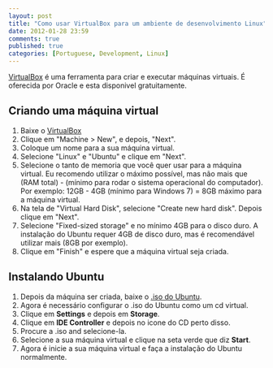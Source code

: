 ```yaml
---
layout: post
title: "Como usar VirtualBox para um ambiente de desenvolvimento Linux"
date: 2012-01-28 23:59
comments: true
published: true
categories: [Portuguese, Development, Linux]
---
```

[VirtualBox](https://www.virtualbox.org/wiki/Downloads) &eacute; uma ferramenta para criar e executar máquinas virtuais. &Eacute; oferecida por Oracle e esta disponivel gratuitamente.

## Criando uma máquina virtual

1. Baixe o [VirtualBox](https://www.virtualbox.org/wiki/Downloads)
2. Clique em "Machine > New", e depois, "Next".
3. Coloque um nome para a sua máquina virtual.
4. Selecione "Linux" e "Ubuntu" e clique em "Next".
5. Selecione o tanto de memoria que voc&ecirc; quer usar para a máquina virtual. Eu recomendo utilizar o m&aacute;ximo poss&iacute;vel, mas n&atilde;o mais que (RAM total) - (m&iacute;nimo para rodar o sistema operacional do computador). Por exemplo: 12GB - 4GB (m&iacute;nimo para Windows 7) = 8GB m&aacute;ximo para a m&aacute;quina virtual.
6. Na tela de "Virtual Hard Disk", selecione "Create new hard disk". Depois clique em "Next".
7. Selecione "Fixed-sized storage" e no m&iacute;nimo 4GB para o disco duro. A instala&ccedil;&atilde;o do Ubuntu requer 4GB de disco duro, mas &eacute; recomend&aacute;vel utilizar mais (8GB por exemplo).
8. Clique em "Finish" e espere que a máquina virtual seja criada.

## Instalando Ubuntu
1. Depois da máquina ser criada, baixe o [.iso do Ubuntu](http://www.ubuntu.com/download/ubuntu/download).
2. Agora &eacute; necess&aacute;rio configurar o .iso do Ubuntu como um cd virtual.
3. Clique em **Settings** e depois em **Storage**.
4. Clique em **IDE Controller** e depois no icone do CD perto disso.
5. Procure a .iso and selecione-la.
6. Selecione a sua m&aacute;quina virtual e clique na seta verde que diz **Start**.
7. Agora &eacute; inicie a sua m&aacute;quina virtual e fa&ccedil;a a instala&ccedil;&atilde;o do Ubuntu normalmente.
